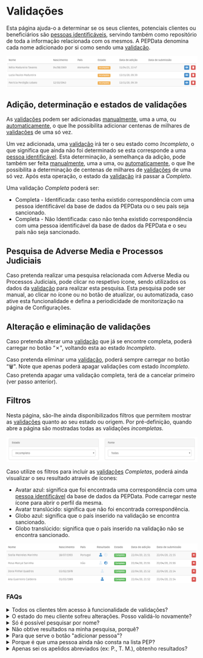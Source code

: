 # Validações

Esta página ajuda-o a determinar se os seus clientes, potenciais clientes ou beneficiários são [pessoas identificáveis](../../glossario/glossario-aplicacao.md#pessoa-identificavel), servindo também como repositório de toda a informação relacionada com os mesmos. A PEPData denomina cada nome adicionado por si como sendo uma [validação](../../glossario/glossario-aplicacao.md#validacao).

![Tabela de validações](<../../.gitbook/assets/image (14).png>)

## Adição, determinação e estados de validações

As [validações](../../glossario/glossario-aplicacao.md#validacao) podem ser adicionadas [manualmente](adicao-manual.md), uma a uma, ou [automaticamente](importacao-de-validacoes.md), o que lhe possibilita adicionar centenas de milhares de [validações](../../glossario/glossario-aplicacao.md#validacao) de uma só vez.

Um vez adicionada, uma [validação](../../glossario/glossario-aplicacao.md#validacao) irá ter o seu estado como _Incompleto_, o que significa que ainda não foi determinado se esta corresponde a uma [pessoa identificável](../../glossario/glossario-aplicacao.md#pessoa-identificavel). Esta determinação, à semelhança da adição, pode também ser feita [manualmente](analise-manual.md), uma a uma, ou [automaticamente](aplicacao-de-regras.md), o que lhe possibilita a determinação de centenas de milhares de [validações](../../glossario/glossario-aplicacao.md#validacao) de uma só vez. Após esta operação, o estado da [validação](../../glossario/glossario-aplicacao.md#validacao) irá passar a _Completo_.

Uma validação _Completa_ poderá ser:

* Completa - Identificada: caso tenha existido correspondência com uma pessoa identificável da base de dados da PEPData ou o seu país seja sancionado.
* Completa - Não Identificada: caso não tenha existido correspondência com uma pessoa identificável da base de dados da PEPData e o seu país não seja sancionado.

## Pesquisa de Adverse Media e Processos Judiciais

Caso pretenda realizar uma pesquisa relacionada com Adverse Media ou Processos Judiciais, pode clicar no respetivo ícone, sendo utilizados os dados da [validação](../../glossario/glossario-aplicacao.md#validacao) para realizar esta pesquisa. Esta pesquisa pode ser manual, ao clicar no ícone ou no botão de atualizar, ou automatizada, caso ative esta funcionalidade e defina a periodicidade de monitorização na página de Configurações.&#x20;

## Alteração e eliminação de validações

Caso pretenda alterar uma [validação](../../glossario/glossario-aplicacao.md#validacao) que já se encontre completa, poderá carregar no botão “✗", voltando esta ao estado _Incompleto_.

Caso pretenda eliminar uma [validação](../../glossario/glossario-aplicacao.md#validacao), poderá sempre carregar no botão “🗑️". Note que apenas poderá apagar validações com estado _Incompleto_. Caso pretenda apagar uma validação completa, terá de a cancelar primeiro (ver passo anterior).

## Filtros

Nesta página, são-lhe ainda disponibilizados filtros que permitem mostrar as [validações](../../glossario/glossario-aplicacao.md#validacao) quanto ao seu estado ou origem. Por pré-definição, quando abre a página são mostradas todas as validações _incompletas._

![Filtros de validações](<../../.gitbook/assets/image (1).png>)

Caso utilize os filtros para incluir as [validações](../../glossario/glossario-aplicacao.md#validacao) _Completas_, poderá ainda visualizar o seu resultado através de ícones:

* Avatar azul: significa que foi encontrada uma correspondência com uma [pessoa identificável](../../glossario/glossario-aplicacao.md#pessoa-identificavel) da base de dados da PEPData. Pode carregar neste ícone para abrir o perfil da mesma.
* Avatar translúcido: significa que não foi encontrada correspondência.
* Globo azul: significa que o país inserido na validação se encontra sancionado.
* Globo translúcido: significa que o país inserido na validação não se encontra sancionado.

![Exemplo de validações completas](<../../.gitbook/assets/image (4).png>)

### FAQs

<details>

<summary>Todos os clientes têm acesso à funcionalidade de validações?</summary>

Não. Esta funcionalidade é paga, consequentemente é exclusiva para quem a adquiriu.

</details>

<details>

<summary>O estado do meu cliente sofreu alterações. Posso validá-lo novamente?</summary>

Sim. Quando receber a notificação de que um estado de cliente sofreu alterações, pode voltar ao menu de validações e ver os detalhes dessa pessoa.

</details>

<details>

<summary>Só é possível pesquisar por nome?</summary>

A pesquisa pode ser feita com dois nomes e/ou data de nascimento e país. Estes dados servem por forma a cumprir na íntegra com a lei do RGPD.

</details>

<details>

<summary>Não obtive resultados na minha pesquisa, porquê?</summary>

Se não obteve nenhum resultado, significa que nas listas da plataforma, não se encontra nenhum nome com algum grau de semelhança com o nome introduzido. Neste caso, poderá considerá-lo como pessoa "não identificável".

Se tiver a certeza que esta pessoa é identificável, peja a resposta à pergunta: [«Para que serve o botão "adicionar pessoa"?»](./#para-que-serve-o-botao-adicionar-pessoa)

</details>

<details>

<summary>Para que serve o botão "adicionar pessoa"?</summary>

O botão "adicionar pessoa", serve para colocar uma pessoa sob vigilância caso o reconheça como sendo PEP, Familiar ou Associado de PEP, mas que ainda não faça parte das listas da plataforma. Desta forma, poderá adicionar diretamente uma pessoa à sua base de dados e validá-la automaticamente.

</details>

<details>

<summary>Porque é que uma pessoa ainda não consta na lista PEP?</summary>

Quando o nome que procura ainda não se encontra disponível nas listas da PEPData é porque a fonte oficial ainda não se encontra disponível. Todas as fontes utilizadas pela PEPData são oficiais e verficadas com regularidade, atualizando permanentemente as nossas listas.

</details>

<details>

<summary>Apenas sei os apelidos abreviados (ex: P., T. M.), obtenho resultados?</summary>

Sim, pode obter resultados com abreviaturas. No entanto, é também importante definir bem as regras de validação pra não obter resultados enganadores. Para que os resultados sejam mais fidedignos, o nome deverá estar completo ou ter, pelo menos, dois nomes completos e data de nascimento.

Quanto mais completos forem os dados introduzidos, menos falsos positivos terá.

</details>

